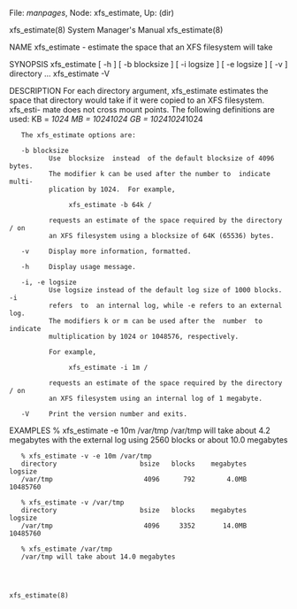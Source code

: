 File: *manpages*,  Node: xfs_estimate,  Up: (dir)

xfs_estimate(8)             System Manager's Manual            xfs_estimate(8)



NAME
       xfs_estimate - estimate the space that an XFS filesystem will take

SYNOPSIS
       xfs_estimate [ -h ] [ -b blocksize ] [ -i logsize ]
                    [ -e logsize ] [ -v ] directory ...
       xfs_estimate -V

DESCRIPTION
       For  each  directory  argument,  xfs_estimate  estimates the space that
       directory would take if it were copied to an XFS filesystem.  xfs_esti-
       mate does not cross mount points.  The following definitions are used:
              KB = *1024
              MB = *1024*1024
              GB = *1024*1024*1024

       The xfs_estimate options are:

       -b blocksize
              Use  blocksize  instead  of the default blocksize of 4096 bytes.
              The modifier k can be used after the number to  indicate  multi-
              plication by 1024.  For example,

                   xfs_estimate -b 64k /

              requests an estimate of the space required by the directory / on
              an XFS filesystem using a blocksize of 64K (65536) bytes.

       -v     Display more information, formatted.

       -h     Display usage message.

       -i, -e logsize
              Use logsize instead of the default log size of 1000 blocks.   -i
              refers  to  an internal log, while -e refers to an external log.
              The modifiers k or m can be used after the  number  to  indicate
              multiplication by 1024 or 1048576, respectively.

              For example,

                   xfs_estimate -i 1m /

              requests an estimate of the space required by the directory / on
              an XFS filesystem using an internal log of 1 megabyte.

       -V     Print the version number and exits.

EXAMPLES
       % xfs_estimate -e 10m /var/tmp
       /var/tmp will take about 4.2 megabytes
               with the external log using 2560 blocks or about 10.0 megabytes

       % xfs_estimate -v -e 10m /var/tmp
       directory                     bsize   blocks    megabytes    logsize
       /var/tmp                       4096      792        4.0MB   10485760

       % xfs_estimate -v /var/tmp
       directory                     bsize   blocks    megabytes    logsize
       /var/tmp                       4096     3352       14.0MB   10485760

       % xfs_estimate /var/tmp
       /var/tmp will take about 14.0 megabytes



                                                               xfs_estimate(8)

